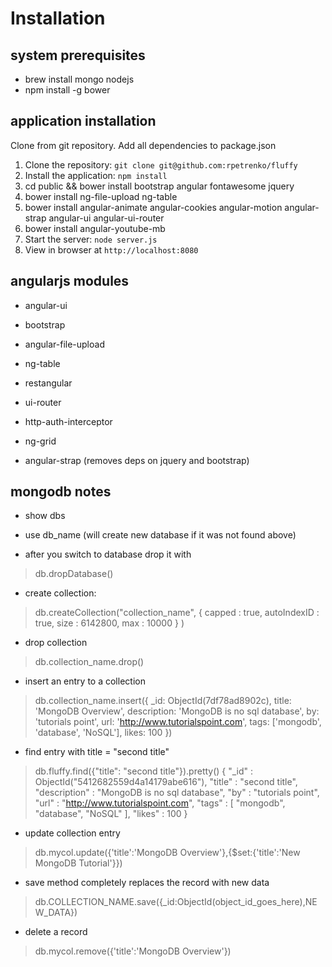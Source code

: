 # Installation

## system prerequisites
- brew install mongo nodejs
- npm install -g bower

## application installation
Clone from git repository. Add all dependencies to package.json

1. Clone the repository: `git clone git@github.com:rpetrenko/fluffy`
2. Install the application: `npm install`
3. cd public && bower install bootstrap angular fontawesome jquery 
4. bower install ng-file-upload ng-table 
5. bower install angular-animate angular-cookies angular-motion angular-strap angular-ui angular-ui-router 
6. bower install angular-youtube-mb
7. Start the server: `node server.js`
8. View in browser at `http://localhost:8080`


## angularjs modules
- angular-ui
- bootstrap
- angular-file-upload

- ng-table
- restangular
- ui-router
- http-auth-interceptor
- ng-grid
- angular-strap (removes deps on jquery and bootstrap)


## mongodb notes
- show dbs

- use db_name (will create new database if it was not found above)

- after you switch to database drop it with 
>db.dropDatabase()

- create collection:
>db.createCollection("collection_name", { capped : true, autoIndexID : true, size : 6142800, max : 10000 } )

- drop collection
>db.collection_name.drop()

- insert an entry to a collection
>db.collection_name.insert({
   _id: ObjectId(7df78ad8902c),
   title: 'MongoDB Overview', 
   description: 'MongoDB is no sql database',
   by: 'tutorials point',
   url: 'http://www.tutorialspoint.com',
   tags: ['mongodb', 'database', 'NoSQL'],
   likes: 100
})

- find entry with title = "second title"
> db.fluffy.find({"title": "second title"}).pretty()
 {
 	"_id" : ObjectId("5412682559d4a14179abe616"),
 	"title" : "second title",
 	"description" : "MongoDB is no sql database",
 	"by" : "tutorials point",
 	"url" : "http://www.tutorialspoint.com",
 	"tags" : [
 		"mongodb",
 		"database",
 		"NoSQL"
 	],
 	"likes" : 100
 }
 
- update collection entry
>db.mycol.update({'title':'MongoDB Overview'},{$set:{'title':'New MongoDB Tutorial'}})

- save method completely replaces the record with new data
>db.COLLECTION_NAME.save({_id:ObjectId(object_id_goes_here),NEW_DATA})

- delete a record
>db.mycol.remove({'title':'MongoDB Overview'})


